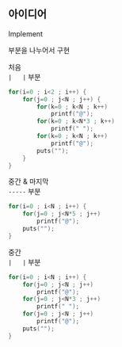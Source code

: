 ## 아이디어
Implement

부분을 나누어서 구현

처음  
`|   |` 부분
```c
for(i=0 ; i<2 ; i++) {
	for(j=0 ; j<N ; j++) {
		for(k=0 ; k<N ; k++)
			printf("@");
		for(k=0 ; k<N*3 ; k++)
			printf(" ");
		for(k=0 ; k<N ; k++)
			printf("@");
		puts("");
	}
}
```
중간 & 마지막  
`-----` 부분
```c
for(i=0 ; i<N ; i++) {
	for(j=0 ; j<N*5 ; j++)
		printf("@");
	puts("");
}
```
중간  
`|   |` 부분
```c
for(i=0 ; i<N ; i++) {
	for(j=0 ; j<N ; j++)
		printf("@");
	for(j=0 ; j<N*3 ; j++)
		printf(" ");
	for(j=0 ; j<N ; j++)
		printf("@");
	puts("");
}
```